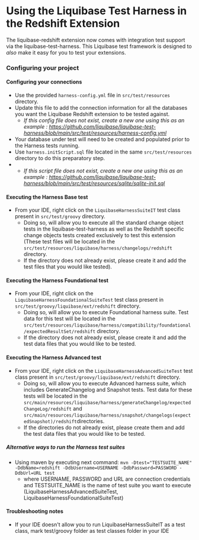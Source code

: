 # Using the Liquibase Test Harness in the Redshift Extension
The liquibase-redshift extension now comes with integration test support via the liquibase-test-harness.
This Liquibase test framework is designed to *also* make it easy for you to test your extensions.

### Configuring your project

#### Configuring your connections

- Use the provided `harness-config.yml` file in `src/test/resources` directory.  
- Update this file to add the connection information for all the databases you want the Liquibase Redshift extension to be tested against.
  - *If this config file does not exist, create a new one using this as an example : https://github.com/liquibase/liquibase-test-harness/blob/main/src/test/resources/harness-config.yml*
- Your database under test will need to be created and populated prior to the Harness tests running. 
 - Use `harness.initScript.sql` file located in the same `src/test/resources` directory to do this preparatory step.
 - - *If this script file does not exist, create a new one using this as an example : https://github.com/liquibase/liquibase-test-harness/blob/main/src/test/resources/sqlite/sqlite-init.sql*

#### Executing the Harness Base test
- From your IDE, right click on the `LiquibaseHarnessSuiteIT` test class present in `src/test/groovy` directory.
  - Doing so, will allow you to execute all the standard change object tests in the liquibase-test-harness as well as the
Redshift specific change objects tests created exclusively to test this extension (These test files will be located in the
`src/test/resources/liquibase/harness/changelogs/redshift` directory. 
  - If the directory does not already exist, please create it and add the test files that you would like tested).
    
#### Executing the Harness Foundational test
- From your IDE, right click on the `LiquibaseHarnessFoundationalSuiteTest` test class present in `src/test/groovy/liquibase/ext/redshift` directory.
    - Doing so, will allow you to execute Foundational harness suite. Test data for this test will be located in the
      `src/test/resources/liquibase/harness/compatibility/foundational/expectedResultSet/redshift` directory.
    - If the directory does not already exist, please create it and add the test data files that you would like to be tested.    

#### Executing the Harness Advanced test
- From your IDE, right click on the `LiquibaseHarnessAdvancedSuiteTest` test class present in `src/test/groovy/liquibase/ext/redshift` directory.
    - Doing so, will allow you to execute Advanced harness suite, which includes GenerateChangelog and Snapshot tests. Test data for these tests will be located in the
      `src/main/resources/liquibase/harness/generateChangelog/expectedChangeLog/redshift` and `src/main/resources/liquibase/harness/snapshot/changelogs(expectedSnapshot)/redshift`directories.
    - If the directories do not already exist, please create them and add the test data files that you would like to be tested.

##### Alternative ways to run the Harness test suites
- Using maven by executing next command:
  `mvn -Dtest="TESTSUITE_NAME" -DdbName=redshift -DdbUsername=USERNAME -DdbPassword=PASSWORD -DdbUrl=URL test`
    - where USERNAME, PASSWORD and URL are connection credentials and TESTSUITE_NAME is the name of test suite you want to execute (LiquibaseHarnessAdvancedSuiteTest, LiquibaseHarnessFoundationalSuiteTest)

#### Troubleshooting notes
- If your IDE doesn't allow you to run LiquibaseHarnessSuiteIT as a test class, mark test/groovy folder as test classes folder in your IDE
